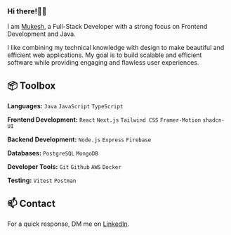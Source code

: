 <!--img align="center" src="assets/images/Pixel Jeff_ Photo.gif" alt="banner.gif" width="100%"/-->

### Hi there!👋🏽</h1>

I am [Mukesh](https://mukeshbilla.vercel.app/), a Full-Stack Developer with a strong focus on Frontend Development and Java.

I like combining my technical knowledge with design to make beautiful and efficient web applications. My goal is to build scalable and efficient software while providing engaging and flawless user experiences.

## 📦 Toolbox

**Languages:** `Java` `JavaScript` `TypeScript`

**Frontend Development:** `React` `Next.js` `Tailwind CSS` `Framer-Motion` `shadcn-UI`

**Backend Development:** `Node.js` `Express` `Firebase`

**Databases:** `PostgreSQL` `MongoDB`

**Developer Tools:** `Git` `Github` `AWS` `Docker`

**Testing:** `Vitest` `Postman`

## 📫 Contact

 For a quick response, DM me on [LinkedIn](https://linkedin.com/in/mukeshbilla/). 
